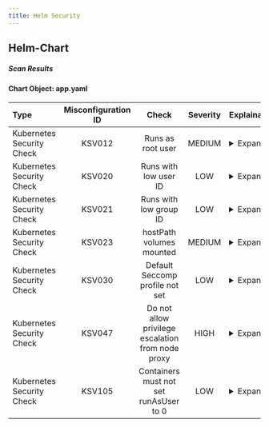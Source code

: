 ```yaml
---
title: Helm Security
---
```


## Helm-Chart

##### Scan Results

#### Chart Object: app.yaml

| Type                      | Misconfiguration ID |                       Check                       | Severity | Explaination                                                                                                                                                                                                                                                                                                                  | Links                                                                                                                                                                                                                                                                                                                                   |
| :------------------------ | :-----------------: | :-----------------------------------------------: | :------: | ----------------------------------------------------------------------------------------------------------------------------------------------------------------------------------------------------------------------------------------------------------------------------------------------------------------------------- | --------------------------------------------------------------------------------------------------------------------------------------------------------------------------------------------------------------------------------------------------------------------------------------------------------------------------------------- |
| Kubernetes Security Check |       KSV012        |                 Runs as root user                 |  MEDIUM  | <details><summary>Expand...</summary> &#39;runAsNonRoot&#39; forces the running image to run as a non-root user to ensure least privileges. <br /> <hr /> <br /> Container &#39;RELEASE-NAME-promtail&#39; of Deployment &#39;RELEASE-NAME-promtail&#39; should set &#39;securityContext.runAsNonRoot&#39; to true </details> | <details><summary>Expand...</summary><a href="https://kubernetes.io/docs/concepts/security/pod-security-standards/#restricted">https://kubernetes.io/docs/concepts/security/pod-security-standards/#restricted</a><br /><a href="https://avd.aquasec.com/misconfig/ksv012">https://avd.aquasec.com/misconfig/ksv012</a><br /></details> |
| Kubernetes Security Check |       KSV020        |               Runs with low user ID               |   LOW    | <details><summary>Expand...</summary> Force the container to run with user ID &gt; 10000 to avoid conflicts with the host’s user table. <br /> <hr /> <br /> Container &#39;RELEASE-NAME-promtail&#39; of Deployment &#39;RELEASE-NAME-promtail&#39; should set &#39;securityContext.runAsUser&#39; &gt; 10000 </details>     | <details><summary>Expand...</summary><a href="https://kubesec.io/basics/containers-securitycontext-runasuser/">https://kubesec.io/basics/containers-securitycontext-runasuser/</a><br /><a href="https://avd.aquasec.com/misconfig/ksv020">https://avd.aquasec.com/misconfig/ksv020</a><br /></details>                                 |
| Kubernetes Security Check |       KSV021        |              Runs with low group ID               |   LOW    | <details><summary>Expand...</summary> Force the container to run with group ID &gt; 10000 to avoid conflicts with the host’s user table. <br /> <hr /> <br /> Container &#39;RELEASE-NAME-promtail&#39; of Deployment &#39;RELEASE-NAME-promtail&#39; should set &#39;securityContext.runAsGroup&#39; &gt; 10000 </details>   | <details><summary>Expand...</summary><a href="https://kubesec.io/basics/containers-securitycontext-runasuser/">https://kubesec.io/basics/containers-securitycontext-runasuser/</a><br /><a href="https://avd.aquasec.com/misconfig/ksv021">https://avd.aquasec.com/misconfig/ksv021</a><br /></details>                                 |
| Kubernetes Security Check |       KSV023        |             hostPath volumes mounted              |  MEDIUM  | <details><summary>Expand...</summary> HostPath volumes must be forbidden. <br /> <hr /> <br /> Deployment &#39;RELEASE-NAME-promtail&#39; should not set &#39;spec.template.volumes.hostPath&#39; </details>                                                                                                                  | <details><summary>Expand...</summary><a href="https://kubernetes.io/docs/concepts/security/pod-security-standards/#baseline">https://kubernetes.io/docs/concepts/security/pod-security-standards/#baseline</a><br /><a href="https://avd.aquasec.com/misconfig/ksv023">https://avd.aquasec.com/misconfig/ksv023</a><br /></details>     |
| Kubernetes Security Check |       KSV030        |          Default Seccomp profile not set          |   LOW    | <details><summary>Expand...</summary> The RuntimeDefault/Localhost seccomp profile must be required, or allow specific additional profiles. <br /> <hr /> <br /> Either Pod or Container should set &#39;securityContext.seccompProfile.type&#39; to &#39;RuntimeDefault&#39; </details>                                      | <details><summary>Expand...</summary><a href="https://kubernetes.io/docs/concepts/security/pod-security-standards/#restricted">https://kubernetes.io/docs/concepts/security/pod-security-standards/#restricted</a><br /><a href="https://avd.aquasec.com/misconfig/ksv030">https://avd.aquasec.com/misconfig/ksv030</a><br /></details> |
| Kubernetes Security Check |       KSV047        | Do not allow privilege escalation from node proxy |   HIGH   | <details><summary>Expand...</summary> Check whether role permits privilege escalation from node proxy <br /> <hr /> <br /> Role permits privilege escalation from node proxy </details>                                                                                                                                       | <details><summary>Expand...</summary><a href="https://kubernetes.io/docs/concepts/security/rbac-good-practices/">https://kubernetes.io/docs/concepts/security/rbac-good-practices/</a><br /><a href="https://avd.aquasec.com/misconfig/ksv047">https://avd.aquasec.com/misconfig/ksv047</a><br /></details>                             |
| Kubernetes Security Check |       KSV105        |      Containers must not set runAsUser to 0       |   LOW    | <details><summary>Expand...</summary> Containers should be forbidden from running with a root UID. <br /> <hr /> <br /> securityContext.runAsUser should be set to a value greater than 0 </details>                                                                                                                          | <details><summary>Expand...</summary><a href="https://kubernetes.io/docs/concepts/security/pod-security-standards/#restricted">https://kubernetes.io/docs/concepts/security/pod-security-standards/#restricted</a><br /><a href="https://avd.aquasec.com/misconfig/ksv105">https://avd.aquasec.com/misconfig/ksv105</a><br /></details> |
